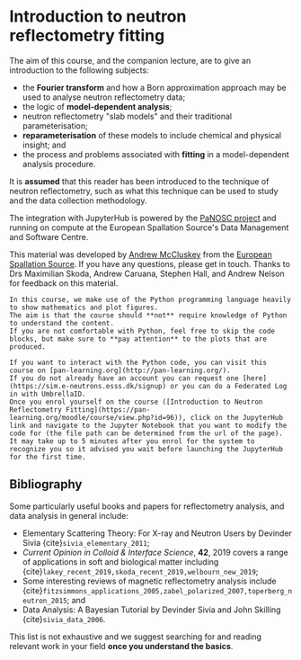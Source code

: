 # Introduction to neutron reflectometry fitting

The aim of this course, and the companion lecture, are to give an introduction to the following subjects: 
- the **Fourier transform** and how a Born approximation approach may be used to analyse neutron reflectometry data; 
- the logic of **model-dependent analysis**; 
- neutron reflectometry "slab models" and their traditional parameterisation; 
- **reparameterisation** of these models to include chemical and physical insight; and 
- the process and problems associated with **fitting** in a model-dependent analysis procedure. 

It is **assumed** that this reader has been introduced to the technique of neutron reflectometry, such as what this technique can be used to study and the data collection methodology.

The integration with JupyterHub is powered by the [PaNOSC project](https://www.panosc.eu) and running on compute at the European Spallation Source's Data Management and Software Centre. 

This material was developed by [Andrew McCluskey](mailto:andrew.mccluskey@ess.eu) from the [European Spallation Source](https://europeanspallationsource.se/). 
If you have any questions, please get in touch.
Thanks to Drs Maximilian Skoda, Andrew Caruana, Stephen Hall, and Andrew Nelson for feedback on this material.

```{note}
In this course, we make use of the Python programming language heavily to show mathematics and plot figures. 
The aim is that the course should **not** require knowledge of Python to understand the content. 
If you are not comfortable with Python, feel free to skip the code blocks, but make sure to **pay attention** to the plots that are produced.

If you want to interact with the Python code, you can visit this course on [pan-learning.org](http://pan-learning.org/). 
If you do not already have an account you can request one [here](https://sim.e-neutrons.esss.dk/signup) or you can do a Federated Log in with UmbrellaID. 
Once you enrol yourself on the course ([Introduction to Neutron Reflectometry Fitting](https://pan-learning.org/moodle/course/view.php?id=96)), click on the JupyterHub link and navigate to the Jupyter Notebook that you want to modify the code for (the file path can be determined from the url of the page). 
It may take up to 5 minutes after you enrol for the system to recognize you so it advised you wait before launching the JupyterHub for the first time.
```

## Bibliography

Some particularly useful books and papers for reflectometry analysis, and data analysis in general include:
- Elementary Scattering Theory: For X-ray and Neutron Users by Devinder Sivia {cite}`sivia_elementary_2011`;
- *Current Opinion in Colloid & Interface Science*, **42**, 2019 covers a range of applications in soft and biological matter including {cite}`lakey_recent_2019,skoda_recent_2019,welbourn_new_2019`;
- Some interesting reviews of magnetic reflectometry analysis include {cite}`fitzsimmons_applications_2005,zabel_polarized_2007,toperberg_neutron_2015`; and
- Data Analysis: A Bayesian Tutorial by Devinder Sivia and John Skilling {cite}`sivia_data_2006`.

This list is not exhaustive and we suggest searching for and reading relevant work in your field **once you understand the basics**. 

```{bibliography}
```
